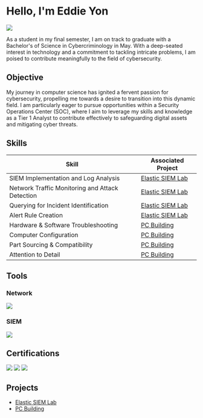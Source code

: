 # Hello, I'm Eddie Yon
<a href="https://www.linkedin.com/in/eddie-yon/"><img src="https://img.shields.io/badge/-LinkedIn-0072b1?&style=for-the-badge&logo=linkedin&logoColor=white" /></a>


As a student in my final semester, I am on track to graduate with a Bachelor's of Science in Cybercriminology in May. With a deep-seated interest in technology and a commitment to tackling intricate problems, I am poised to contribute meaningfully to the field of cybersecurity.

## Objective

My journey in computer science has ignited a fervent passion for cybersecurity, propelling me towards a desire to transition into this dynamic field. I am particularly eager to pursue opportunities within a Security Operations Center (SOC), where I aim to leverage my skills and knowledge as a Tier 1 Analyst to contribute effectively to safeguarding digital assets and mitigating cyber threats.

## Skills

| Skill                                         | Associated Project         |
|-----------------------------------------------|----------------------------|
| SIEM Implementation and Log Analysis          | <a href="https://github.com/ey13tech/Elastic-SIEM-Lab/tree/main" target="_blank">Elastic SIEM Lab</a>|
| Network Traffic Monitoring and Attack Detection | <a href="https://github.com/ey13tech/Elastic-SIEM-Lab/tree/main" target="_blank">Elastic SIEM Lab</a>|
| Querying for Incident Identification          | <a href="https://github.com/ey13tech/Elastic-SIEM-Lab/tree/main" target="_blank">Elastic SIEM Lab</a>|
| Alert Rule Creation                           | <a href="https://github.com/ey13tech/Elastic-SIEM-Lab/tree/main" target="_blank">Elastic SIEM Lab</a>|
| Hardware & Software Troubleshooting                           | <a href="https://github.com/ey13tech/OC-Builds/tree/main" target="_blank">PC Building</a>|
| Computer Configuration                           | <a href="https://github.com/ey13tech/OC-Builds/tree/main" target="_blank">PC Building</a>|
| Part Sourcing & Compatibility                           | <a href="https://github.com/ey13tech/OC-Builds/tree/main" target="_blank">PC Building</a>|
| Attention to Detail                           | <a href="https://github.com/ey13tech/OC-Builds/tree/main" target="_blank">PC Building</a>|
## Tools
### Network
<div>
    <img src="https://img.shields.io/badge/-Nmap-201055?&style=for-the-badge&logo=Nmap&logoColor=white" />

</div>

### SIEM
<div>
    <img src="https://img.shields.io/badge/-Elastic-005571?&style=for-the-badge&logo=Elastic&logoColor=white" />
</div>

## Certifications
<div>
<img src="https://img.shields.io/badge/-Security%2B%20(Expected%20May%202024)-FF0000?&style=for-the-badge&logo=CompTIA&logoColor=white" />
<img src="https://img.shields.io/badge/-HTB%20CDSA%20(Expected%20May%202024)-3399FF?style=for-the-badge" />
<img src="https://img.shields.io/badge/-FEMA%20ICS%20100-004D80?style=for-the-badge&logo=FEMA&logoColor=white" />
</div>

## Projects
- <a href="https://github.com/ey13tech/Elastic-SIEM-Lab/tree/main" target="_blank">Elastic SIEM Lab</a>
- <a href="https://github.com/ey13tech/PC-Builds/tree/main" target="_blank">PC Building</a>

